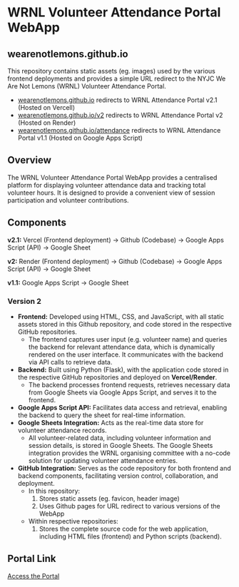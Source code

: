 # WRNL Volunteer Attendance Portal WebApp 

## wearenotlemons.github.io
This repository contains static assets (eg. images) used by the various frontend deployments and provides a simple URL redirect to the NYJC We Are Not Lemons (WRNL) Volunteer Attendance Portal.

- [wearenotlemons.github.io](https://wearenotlemons.github.io) redirects to WRNL Attendance Portal v2.1 (Hosted on Vercell)
- [wearenotlemons.github.io/v2](https://wearenotlemons.github.io/v2) redirects to WRNL Attendance Portal v2 (Hosted on Render)
- [wearenotlemons.github.io/attendance](https://wearenotlemons.github.io/attendance) redirects to WRNL Attendance Portal v1.1 (Hosted on Google Apps Script)

## Overview
The WRNL Volunteer Attendance Portal WebApp provides a centralised platform for displaying volunteer attendance data and tracking total volunteer hours. It is designed to provide a convenient view of session participation and volunteer contributions.

## Components

**v2.1:** Vercel (Frontend deployment) -> Github (Codebase) -> Google Apps Script (API) -> Google Sheet

**v2:** Render (Frontend deployment) -> Github (Codebase) -> Google Apps Script (API) -> Google Sheet

**v1.1:** Google Apps Script -> Google Sheet

### Version 2 
- **Frontend:** Developed using HTML, CSS, and JavaScript, with all static assets stored in this Github repository, and code stored in the respective GitHub repositories.
  - The frontend captures user input (e.g. volunteer name) and queries the backend for relevant attendance data, which is dynamically rendered on the user interface. It communicates with the backend via API calls to retrieve data.
- **Backend:** Built using Python (Flask), with the application code stored in the respective GitHub repositories and deployed on **Vercel/Render**.
  - The backend processes frontend requests, retrieves necessary data from Google Sheets via Google Apps Script, and serves it to the frontend.
- **Google Apps Script API:** Facilitates data access and retrieval, enabling the backend to query the sheet for real-time information.
- **Google Sheets Integration:** Acts as the real-time data store for volunteer attendance records.
  - All volunteer-related data, including volunteer information and session details, is stored in Google Sheets. The Google Sheets integration provides the WRNL organising committee with a no-code solution for updating volunteer attendance entries.
- **GitHub Integration:** Serves as the code repository for both frontend and backend components, facilitating version control, collaboration, and deployment.
  - In this repository:
    1. Stores static assets (eg. favicon, header image)
    2. Uses Github pages for URL redirect to various versions of the WebApp
  - Within respective repositories:
    1. Stores the complete source code for the web application, including HTML files (frontend) and Python scripts (backend). 

## Portal Link
[Access the Portal](https://wearenotlemons.github.io)

